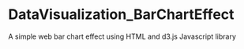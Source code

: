 # DataVisualization_BarChartEffect
 A simple web bar chart effect using HTML and d3.js Javascript library 
